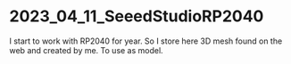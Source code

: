 # 2023_04_11_SeeedStudioRP2040
I start to work with RP2040 for year. So I store here 3D mesh found on the web and created by me. To use as model.
